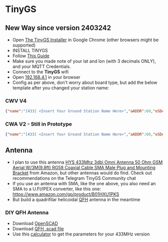 # TinyGS
## New Way since version 2403242
- Open [The TinyGS Installer](https://installer.tinygs.com/) in Google Chrome (other browsers might be supported)
- INSTALL TINYGS
- Follow [This Guide](https://github.com/G4lile0/tinyGS/wiki/Ground-Station-configuration)
- Make sure you made note of your lat and lon (with 3 decimals ONLY), and your MQTT Credentials.
- Connect to the **TinyGS** wifi
- Open [192.168.4.1](192.168.4.1) in your browser
- Config as per above, don't worry about board type, but add the below template after you changed your station name:

### CWV V4
```JSON
{"name":"[433] <Insert Your Ground Station Name Here>","aADDR":60,"oSDA":26,"oSCL":27,"oRST":-1,"pBut":0,"led":0,"radio":1,"lNSS":15,"lDIO0":33,"lDIO1":0,"lBUSSY":0,"lRST":0,"lMISO":12,"lMOSI":13,"lSCK":14,"lTCXOV":0.0}
```
### CWA V2 - Still in Prototype
```JSON
{"name":"[433] <Insert Your Ground Station Name Here>","aADDR":60,"oSDA":17,"oSCL":18,"oRST":-1,"pBut":0,"led":40,"radio":1,"lNSS":35,"lDIO0":34,"lDIO1":33,"lBUSSY":0,"lRST":0,"lMISO":38,"lMOSI":37,"lSCK":36,"lTCXOV":0.0}
```
## Antenna
- I plan to use this antenna [HYS 433Mhz 3dbi Omni Antenna 50 Ohm GSM Aerial W/3M(9.8ft) RG58 Coaxial Cable SMA Male Plug and Mounting Bracket](https://www.amazon.com/gp/product/B086YV2QLS) from Amazon, but other antennas would do find. Check out recommendations on the Telegram TinyGS Community chat
- If you use an antenna with SMA, like the one above, you also need an SMA to a U.Fl/IPEX converter, like this one: https://www.amazon.com/gp/product/B01HXU1PKS
- But build a quadrifilar helicoidal [QFH](#QFH) antenna in the meantime

### DIY QFH Antenna 
- Download [OpenSCAD](https://openscad.org)
- Download [QFH .scad file](https://www.thingiverse.com/thing:634205)
- Use this [calculator](http://jcoppens.com/ant/qfh/calc.en.php) to get the parameters for your 433MHz version
